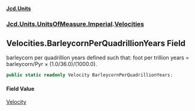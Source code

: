 #### [Jcd.Units](index.md 'index')

### [Jcd.Units.UnitsOfMeasure.Imperial](Jcd.Units.UnitsOfMeasure.Imperial.md 'Jcd.Units.UnitsOfMeasure.Imperial').[Velocities](Velocities.md 'Jcd.Units.UnitsOfMeasure.Imperial.Velocities')

## Velocities.BarleycornPerQuadrillionYears Field

barleycorn per quadrillion years defined such that: foot per trillion years = barleycorn/Pyr × (1.0/36.0)/(1000.0).

```csharp
public static readonly Velocity BarleycornPerQuadrillionYears;
```

#### Field Value

[Velocity](Velocity.md 'Jcd.Units.UnitTypes.Velocity')